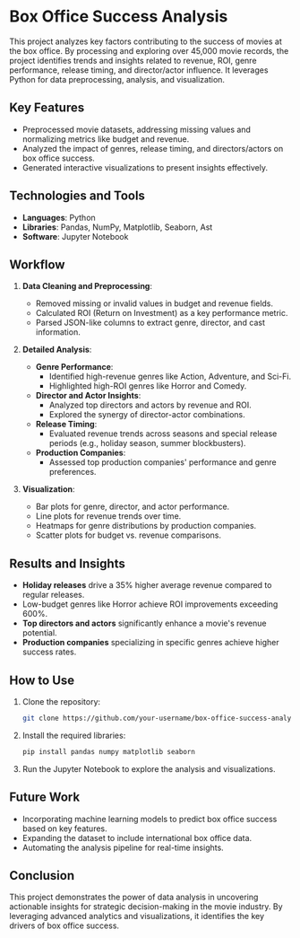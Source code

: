 # Box Office Success Analysis

This project analyzes key factors contributing to the success of movies at the box office. By processing and exploring over 45,000 movie records, the project identifies trends and insights related to revenue, ROI, genre performance, release timing, and director/actor influence. It leverages Python for data preprocessing, analysis, and visualization.

## Key Features
- Preprocessed movie datasets, addressing missing values and normalizing metrics like budget and revenue.
- Analyzed the impact of genres, release timing, and directors/actors on box office success.
- Generated interactive visualizations to present insights effectively.

## Technologies and Tools
- **Languages**: Python
- **Libraries**: Pandas, NumPy, Matplotlib, Seaborn, Ast
- **Software**: Jupyter Notebook

## Workflow
1. **Data Cleaning and Preprocessing**:
   - Removed missing or invalid values in budget and revenue fields.
   - Calculated ROI (Return on Investment) as a key performance metric.
   - Parsed JSON-like columns to extract genre, director, and cast information.

2. **Detailed Analysis**:
   - **Genre Performance**:
     - Identified high-revenue genres like Action, Adventure, and Sci-Fi.
     - Highlighted high-ROI genres like Horror and Comedy.
   - **Director and Actor Insights**:
     - Analyzed top directors and actors by revenue and ROI.
     - Explored the synergy of director-actor combinations.
   - **Release Timing**:
     - Evaluated revenue trends across seasons and special release periods (e.g., holiday season, summer blockbusters).
   - **Production Companies**:
     - Assessed top production companies' performance and genre preferences.

3. **Visualization**:
   - Bar plots for genre, director, and actor performance.
   - Line plots for revenue trends over time.
   - Heatmaps for genre distributions by production companies.
   - Scatter plots for budget vs. revenue comparisons.

## Results and Insights
- **Holiday releases** drive a 35% higher average revenue compared to regular releases.
- Low-budget genres like Horror achieve ROI improvements exceeding 600%.
- **Top directors and actors** significantly enhance a movie's revenue potential.
- **Production companies** specializing in specific genres achieve higher success rates.

## How to Use
1. Clone the repository:
   ```bash
   git clone https://github.com/your-username/box-office-success-analysis.git
   ```
2. Install the required libraries:
   ```bash
   pip install pandas numpy matplotlib seaborn
   ```
3. Run the Jupyter Notebook to explore the analysis and visualizations.

## Future Work
- Incorporating machine learning models to predict box office success based on key features.
- Expanding the dataset to include international box office data.
- Automating the analysis pipeline for real-time insights.

## Conclusion
This project demonstrates the power of data analysis in uncovering actionable insights for strategic decision-making in the movie industry. By leveraging advanced analytics and visualizations, it identifies the key drivers of box office success.
